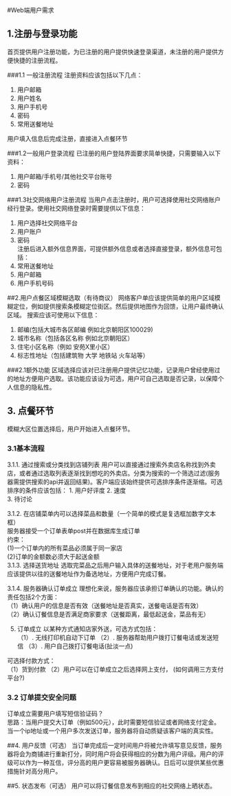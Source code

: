 #Web端用户需求

## 1.注册与登录功能

首页提供用户注册功能，为已注册的用户提供快速登录渠道，未注册的用户提供方便快捷的注册流程。

###1.1 一般注册流程
注册资料应该包括以下几点：  
1.  用户邮箱   
2.  用户姓名   
3.  用户手机号   
4.  密码  
5.  常用送餐地址  

用户填入信息后完成注册，直接进入点餐环节

###1.2一般用户登录流程
已注册的用户登陆界面要求简单快捷，只需要输入以下资料： 
1.  用户邮箱/手机号/其他社交平台账号  
2.  密码  

###1.3社交网络用户注册流程
当用户点击注册时，用户可选择使用社交网络账户经行登录。使用社交网络登录时需要提供以下信息：  
1.  用户选择社交网络平台   
2.  用户账户   
3.  密码   
注册后进入额外信息界面，可提供额外信息或者选择直接登录，额外信息可包括： 
1.  常用送餐地址    
2.  用户邮箱   
3.  用户手机号码  

##2.用户点餐区域模糊选取（有待商议）
网络客户单应该提供简单的用户区域模糊定位，例如提供搜索条模糊定位街区。然后提供地图作为回馈，让用户最终确认区域。
搜索应该可使用以下信息：  
1.  邮编(包括大城市各区邮编 例如北京朝阳区100029)    
2.  城市名称（包括各区名称 例如北京朝阳区） 
3.  住宅小区名称（例如 安苑X里小区）   
4.  标志性地址（包括建筑物 大学 地铁站 火车站等）  

###2.1额外功能
区域选择应该对已注册用户提供记忆功能，记录用户曾经使用过的地址方便用户选取。该功能应该设为可选，用户可自己选取是否记录，以保障个人信息的隐私性。

## 3. 点餐环节
模糊大区位置选择后，用户开始进入点餐环节。
### 3.1基本流程
3.1.1.  通过搜索或分类找到店铺列表
用户可以直接通过搜索外卖店名称找到外卖店，或者通过选取列表逐渐找到想吃的外卖店。分类为搜索的一个筛选过滤(服务器需提供搜索的api并返回结果)。客户端应该始终提供可选排序条件逐渐缩。可选排序的条件应该包括： 
    1.  用户好评度
    2.  速度  
    3.  待讨论    

3.1.2.  在店铺菜单内可以选择菜品和数量（一个简单的模式是复选框加数字文本框）  
服务器接受一个订单表单post并在数据库生成订单  
    约束：  
    (1)一个订单内的所有菜品必须属于同一家店  
    (2)订单的金额数必须大于起送金额  
3.1.3.  选择送货地址
选取完菜品之后用户输入具体的送餐地址，对于老用户服务端应该提供以往的送餐地址作为备选地址，方便用户完成订餐。

3.1.4.  服务器确认订单成立
理想化来说，服务器应该承担订单确认的功能。确认的责任包括2个方面：  
（1）确认用户的信息是否有效（送餐地址是否真实，送餐电话是否有效）  
（2）确认订餐信息是否满足商家要求（送餐距离，最低起送金，菜品有无）  

5.  订单成立 
以某种方式通知店家外送，可选方式包括：  
（1）. 无线打印机自动下订单
（2）. 服务器帮助用户拨打订餐电话或发送短信
（3）. 用户自己拨打订餐电话(扯淡一点)

可选择付款方式：  
（1）货到付款
（2）用户可以在订单成立之后选择网上支付， (如何调用三方支付平台?)

### 3.2 订单提交安全问题
订单成立需要用户填写短信验证码？  
思路：当用户提交大订单（例如500元），此时需要短信验证或者网络支付定金。当一个ip地址或一个用户多次发送订单，服务器将自动质疑该客户端的真实性。

##4. 用户反馈（可选）
当订单完成后一定时间用户将被允许填写意见反馈，服务器将会为商铺进行重新打分，同时用户将会获得相应的分数为用户评级。用户的评级可以作为一种互信，评分高的用户更容易被服务器确认。日后可以提供某些优惠措施针对高分用户。

##5.  状态发布（可选）
用户可以将订餐信息发布到相应的社交网络上晒状态。

